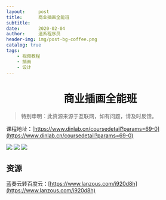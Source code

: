 ```yaml
---
layout:     post
title:      商业插画全能班
subtitle:   
date:       2020-02-04
author:     道系程序员
header-img: img/post-bg-coffee.png
catalog: true
tags:
    - 视频教程
    - 插画
    - 设计
---
```

# <center>商业插画全能班</center>


> 特别申明：此资源来源于互联网，如有问题，请及时反馈。　

课程地址：[https://www.dinlab.cn/coursedetail?params=69-0](https://www.dinlab.cn/coursedetail?params=69-0)

![](https://video.dinlab.cn/images/admin/20191217/d02ec1067e294a1ea3d1c5f3170079b1.png)
![](https://video.dinlab.cn/images/admin/20190711/85acf158cf3b43c2a7a1cc0c43afc515.png)
![](https://video.dinlab.cn/images/admin/20190712/9671b04001374d6fbdf4f703250865b9.png)

## 资源

蓝奏云转百度云：[https://www.lanzous.com/i920d8h](https://www.lanzous.com/i920d8h)

